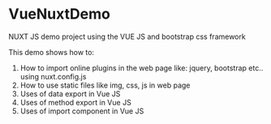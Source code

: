 # VueNuxtDemo

NUXT JS  demo project using the VUE JS and bootstrap css framework

This demo shows how to:

1. How to import online plugins in the web page like: jquery, bootstrap etc.. using nuxt.config.js
2. How to use static files like img, css, js in web page
3. Uses of data export in Vue JS
4. Uses of method export in Vue JS
5. Uses of import component in Vue JS

